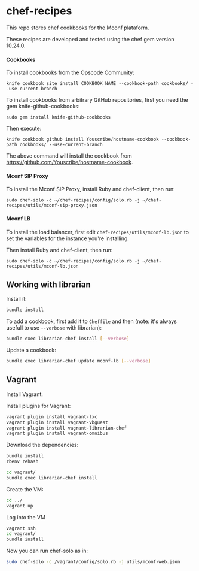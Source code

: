 chef-recipes
============

This repo stores chef cookbooks for the Mconf plataform.

These recipes are developed and tested using the chef gem version 10.24.0.


#### Cookbooks

To install cookbooks from the Opscode Community:

```
knife cookbook site install COOKBOOK_NAME --cookbook-path cookbooks/ --use-current-branch
```

To install cookbooks from arbitrary GitHub repositories, first you need the gem knife-github-cookbooks:

```
sudo gem install knife-github-cookbooks
```

Then execute:

```
knife cookbook github install Youscribe/hostname-cookbook --cookbook-path cookbooks/ --use-current-branch
```

The above command will install the cookbook from https://github.com/Youscribe/hostname-cookbook.

#### Mconf SIP Proxy

To install the Mconf SIP Proxy, install Ruby and chef-client, then run:

```
sudo chef-solo -c ~/chef-recipes/config/solo.rb -j ~/chef-recipes/utils/mconf-sip-proxy.json
```

#### Mconf LB

To install the load balancer, first edit `chef-recipes/utils/mconf-lb.json` to set the variables for
the instance you're installing.

Then install Ruby and chef-client, then run:

```
sudo chef-solo -c ~/chef-recipes/config/solo.rb -j ~/chef-recipes/utils/mconf-lb.json
```

## Working with librarian

Install it:

```bash
bundle install
```

To add a cookbook, first add it to `Cheffile` and then (note: it's always usefull to use `--verbose` with librarian):

```bash
bundle exec librarian-chef install [--verbose]
```

Update a cookbook:

```bash
bundle exec librarian-chef update mconf-lb [--verbose]
```

## Vagrant

Install Vagrant.

Install plugins for Vagrant:

```bash
vagrant plugin install vagrant-lxc
vagrant plugin install vagrant-vbguest
vagrant plugin install vagrant-librarian-chef
vagrant plugin install vagrant-omnibus
```

Download the dependencies:

```bash
bundle install
rbenv rehash

cd vagrant/
bundle exec librarian-chef install
```

Create the VM:

```bash
cd ../
vagrant up
```

Log into the VM

```bash
vagrant ssh
cd vagrant/
bundle install
```

Now you can run chef-solo as in:

```bash
sudo chef-solo -c /vagrant/config/solo.rb -j utils/mconf-web.json
```

